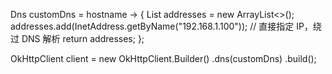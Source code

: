 Dns customDns = hostname -> {
    List<InetAddress> addresses = new ArrayList<>();
    addresses.add(InetAddress.getByName("192.168.1.100")); // 直接指定 IP，绕过 DNS 解析
    return addresses;
};

OkHttpClient client = new OkHttpClient.Builder()
        .dns(customDns)
        .build();